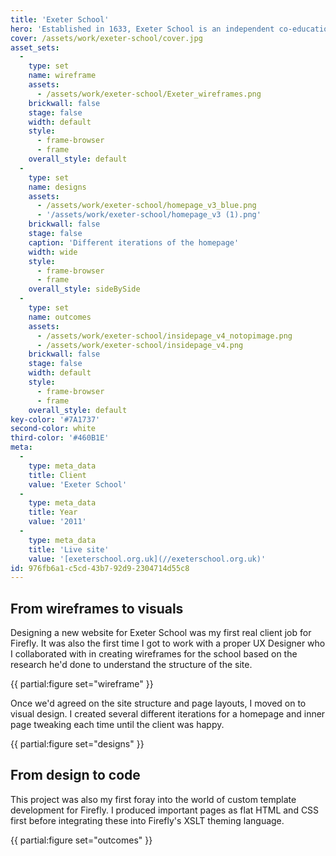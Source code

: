 ```yaml
---
title: 'Exeter School'
hero: 'Established in 1633, Exeter School is an independent co-educational school in beautiful Devon. I created a new responsive website for them.'
cover: /assets/work/exeter-school/cover.jpg
asset_sets:
  -
    type: set
    name: wireframe
    assets:
      - /assets/work/exeter-school/Exeter_wireframes.png
    brickwall: false
    stage: false
    width: default
    style:
      - frame-browser
      - frame
    overall_style: default
  -
    type: set
    name: designs
    assets:
      - /assets/work/exeter-school/homepage_v3_blue.png
      - '/assets/work/exeter-school/homepage_v3 (1).png'
    brickwall: false
    stage: false
    caption: 'Different iterations of the homepage'
    width: wide
    style:
      - frame-browser
      - frame
    overall_style: sideBySide
  -
    type: set
    name: outcomes
    assets:
      - /assets/work/exeter-school/insidepage_v4_notopimage.png
      - /assets/work/exeter-school/insidepage_v4.png
    brickwall: false
    stage: false
    width: default
    style:
      - frame-browser
      - frame
    overall_style: default
key-color: '#7A1737'
second-color: white
third-color: '#460B1E'
meta:
  -
    type: meta_data
    title: Client
    value: 'Exeter School'
  -
    type: meta_data
    title: Year
    value: '2011'
  -
    type: meta_data
    title: 'Live site'
    value: '[exeterschool.org.uk](//exeterschool.org.uk)'
id: 976fb6a1-c5cd-43b7-92d9-2304714d55c8
---
```

## From wireframes to visuals

Designing a new website for Exeter School was my first real client job for Firefly. It was also the first time I got to work with a proper UX Designer who I collaborated with in creating wireframes for the school based on the research he'd done to understand the structure of the site.

{{ partial:figure set="wireframe" }}

Once we'd agreed on the site structure and page layouts, I moved on to visual design. I created several different iterations for a homepage and inner page tweaking each time until the client was happy.

{{ partial:figure set="designs" }}

## From design to code

This project was also my first foray into the world of custom template development for Firefly. I produced important pages as flat HTML and CSS first before integrating these into Firefly's XSLT theming language. 

{{ partial:figure set="outcomes" }}